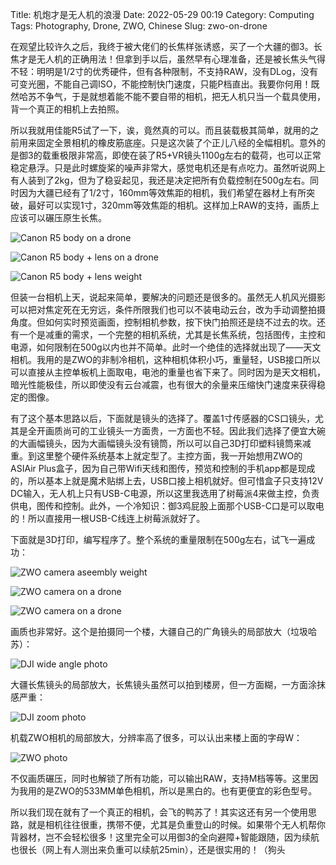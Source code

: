 Title: 机炮才是无人机的浪漫
Date: 2022-05-29 00:19
Category: Computing
Tags: Photography, Drone, ZWO, Chinese
Slug: zwo-on-drone

在观望比较许久之后，我终于被大佬们的长焦样张诱惑，买了一个大疆的御3。长焦才是无人机的正确用法！但拿到手以后，虽然早有心理准备，还是被长焦头气得不轻：明明是1/2寸的优秀硬件，但有各种限制，不支持RAW，没有DLog，没有可变光圈，不能自己调ISO，不能控制快门速度，只能P档直出。我要你何用！既然哈苏不争气，于是就想着能不能不要自带的相机，把无人机只当一个载具使用，背一个真正的相机上去拍照。
 
所以我就用佳能R5试了一下，诶，竟然真的可以。而且装载极其简单，就用的之前用来固定全景相机的橡皮筋底座。只是这次装了个正儿八经的全幅相机。意外的是御3的载重极限非常高，即使在装了R5+VR镜头1100g左右的载荷，也可以正常稳定悬浮。只是此时螺旋桨的噪声非常大，感觉电机还是有点吃力。虽然听说网上有人装到了2kg，但为了稳妥起见，我还是决定把所有负载控制在500g左右。同时因为大疆已经有了1/2寸，160mm等效焦距的相机，我们希望在器材上有所突破，最好可以实现1寸，320mm等效焦距的相机。这样加上RAW的支持，画质上应该可以碾压原生长焦。
 
![Canon R5 body on a drone](/images/zwo_drone_r5_body.jpg) 

![Canon R5 body + lens on a drone](/images/zwo_drone_r5_lens.jpg) 

![Canon R5 body + lens weight](/images/zwo_drone_r5_weight.jpg) 
 
但装一台相机上天，说起来简单，要解决的问题还是很多的。虽然无人机风光摄影可以把对焦定死在无穷远，条件所限我们也可以不装电动云台，改为手动调整拍摄角度。但如何实时预览画面，控制相机参数，按下快门拍照还是绕不过去的坎。还有一个是减重的需求，一个完整的相机系统，尤其是长焦系统，包括图传，主控和电源，如何限制在500g以内也并不简单。此时一个绝佳的选择就出现了——天文相机。我用的是ZWO的非制冷相机，这种相机体积小巧，重量轻，USB接口所以可以直接从主控单板机上面取电，电池的重量也省下来了。同时因为是天文相机，暗光性能极佳，所以即使没有云台减震，也有很大的余量来压缩快门速度来获得稳定的图像。
 
有了这个基本思路以后，下面就是镜头的选择了。覆盖1寸传感器的CS口镜头，尤其是全开画质尚可的工业镜头一方面贵，一方面也不轻。因此我们选择了便宜大碗的大画幅镜头，因为大画幅镜头没有镜筒，所以可以自己3D打印塑料镜筒来减重。到这里整个硬件系统基本上就定型了。主控方面，我一开始想用ZWO的ASIAir Plus盒子，因为自己带Wifi天线和图传，预览和控制的手机app都是现成的，所以基本上就是魔术贴绑上去，USB口接上相机就好。但可惜盒子只支持12V DC输入，无人机上只有USB-C电源，所以这里我选用了树莓派4来做主控，负责供电，图传和控制。此外，一个冷知识：御3鸡屁股上面那个USB-C口是可以取电的！所以直接用一根USB-C线连上树莓派就好了。
 
下面就是3D打印，编写程序了。整个系统的重量限制在500g左右，试飞一遍成功：
 
![ZWO camera aseembly weight](/images/zwo_drone_weight.jpg) 
 
![ZWO camera on a drone](/images/zwo_drone_2.jpg) 
 
![ZWO camera on a drone](/images/zwo_drone_1.jpg) 
 
 
画质也非常好。这个是拍摄同一个楼，大疆自己的广角镜头的局部放大（垃圾哈苏）：
 
![DJI wide angle photo](/images/zwo_drone_wide_angle.png) 
 
大疆长焦镜头的局部放大，长焦镜头虽然可以拍到楼房，但一方面糊，一方面涂抹感严重：

![DJI zoom photo](/images/zwo_drone_zoom.png) 
 
机载ZWO相机的局部放大，分辨率高了很多，可以认出来楼上面的字母W：
 
![ZWO photo](/images/zwo_drone_zwo.png) 
 
不仅画质碾压，同时也解锁了所有功能，可以输出RAW，支持M档等等。这里因为我用的是ZWO的533MM单色相机，所以是黑白的。也有更便宜的彩色型号。
 
所以我们现在就有了一个真正的相机，会飞的鸭苏了！其实这还有另一个使用思路，就是相机往往很重，携带不便，尤其是负重登山的时候。如果带个无人机帮你背器材，岂不会轻松很多！这里完全可以用御3的全向避障+智能跟随，因为续航也很长（网上有人测出来负重可以续航25min），还是很实用的！（狗头